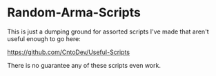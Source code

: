 # Random-Arma-Scripts

This is just a dumping ground for assorted scripts I've made that aren't useful enough to go here:

https://github.com/CntoDev/Useful-Scripts

There is no guarantee any of these scripts even work.
